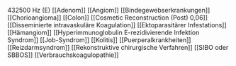 432500 Hz (E)
[[Adenom]]
[[Angiom]]
[[Bindegewebserkrankungen]]
[[Chorioangioma]]
[[Colon]]
[[Cosmetic Reconstruction (Post) 0,06]]
[[Disseminierte intravaskuläre Koagulation]]
[[Ektoparasitärer Infestations]]
[[Hämangiom]]
[[Hyperimmunoglobulin E-rezidivierende Infektion Syndrom]]
[[Job-Syndrom]]
[[Kolitis]]
[[Puerperalkrankheiten]]
[[Reizdarmsyndrom]]
[[Rekonstruktive chirurgische Verfahren]]
[[SIBO oder SBBOS]]
[[Verbrauchskoagulopathie]]